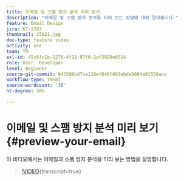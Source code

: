 ```yaml
---
title: 이메일 및 스팸 방지 분석 미리 보기
description: "이메일 및 스팸 방지 분석을 미리 보는 방법에 대해 알아봅니다."
feature: Email Design
jira: KT-2393
thumbnail: 25921.jpg
doc-type: feature video
activity: use
team: TM
exl-id: 45c6fc1b-1276-4f21-97f6-1af3929e0514
role: User, Developer
level: Beginner
source-git-commit: 943599bd7ce139ef846f093ebda9084a91550aca
workflow-type: tm+mt
source-wordcount: '36'
ht-degree: 38%

---
```


# 이메일 및 스팸 방지 분석 미리 보기{#preview-your-email}

이 비디오에서는 이메일과 스팸 방지 분석을 미리 보는 방법을 설명합니다.

>[!VIDEO](https://video.tv.adobe.com/v/25921?learn=on){transcript=true}
